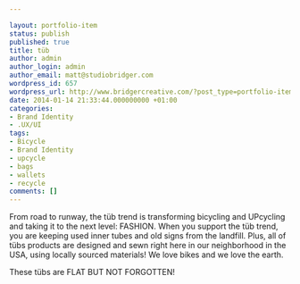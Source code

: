 ```yaml
---

layout: portfolio-item
status: publish
published: true
title: tüb
author: admin
author_login: admin
author_email: matt@studiobridger.com
wordpress_id: 657
wordpress_url: http://www.bridgercreative.com/?post_type=portfolio-item&#038;p=657
date: 2014-01-14 21:33:44.000000000 +01:00
categories:
- Brand Identity
- .UX/UI
tags:
- Bicycle
- Brand Identity
- upcycle
- bags
- wallets
- recycle
comments: []
---
```

From road to runway, the tüb trend is transforming bicycling and UPcycling and taking it to the next level: FASHION. When you support the tüb trend, you are keeping used inner tubes and old signs from the landfill. Plus, all of tübs products are designed and sewn right here in our neighborhood in the USA, using locally sourced materials! We love bikes and we love the earth.


These tübs are FLAT BUT NOT FORGOTTEN!
